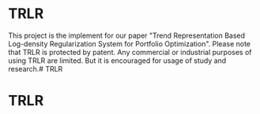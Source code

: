 # TRLR
This project is the implement for our paper "Trend Representation Based Log-density Regularization System for Portfolio Optimization".
Please note that TRLR is protected by patent. Any commercial or industrial purposes of using TRLR are limited. But it is encouraged for usage of study and research.# TRLR
# TRLR
